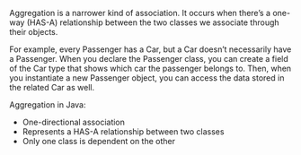 Aggregation is a narrower kind of association. It occurs when there’s a one-way (HAS-A) relationship between the two classes we associate through their objects.

For example, every Passenger has a Car, but a Car doesn’t necessarily have a Passenger. When you declare the Passenger class, you can create a field of the Car type that shows which car the passenger belongs to. Then, when you instantiate a new Passenger object, you can access the data stored in the related Car as well.

Aggregation in Java:
<ul>
    <li>One-directional association</li>
    <li>Represents a HAS-A relationship between two classes</li>
    <li>Only one class is dependent on the other</li>
</ul>
